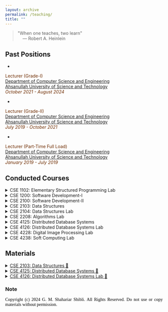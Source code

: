 ```yaml
---
layout: archive
permalink: /teaching/
title: ""
---
```


> <p>"When one teaches, two learn" <br> &nbsp;&nbsp;&nbsp; ― Robert A. Heinlein</p>
 
## Past Positions

<!-- Senior Lecturer -->
+ <span style="font-family:Trebuchet MS; color:black;">
<span style="color:#6E2C00">Lecturer (Grade-I)</span><br/>
[Department of Computer Science and Engineering](https://aust.edu/cse)<br/>
[Ahsanullah University of Science and Technology](https://aust.edu/)<br/>
<span style="color:#6E2C00"><em>October 2021 - August 2024</em></span>
</span>


<!-- Lecturer -->
+ <span style="font-family:Trebuchet MS; color:black;">
<span style="color:#6E2C00">Lecturer (Grade-II)</span><br/>
[Department of Computer Science and Engineering](https://aust.edu/cse)<br/>
[Ahsanullah University of Science and Technology](https://aust.edu/)<br/>
<span style="color:#6E2C00"><em>July 2019 - October 2021</em></span>
</span>

<!-- Part Time -->
+ <span style="font-family:Trebuchet MS; color:black;">
<span style="color:#6E2C00">Lecturer (Part-Time Full Load)</span><br/>
[Department of Computer Science and Engineering](https://aust.edu/cse)<br/>
[Ahsanullah University of Science and Technology](https://aust.edu/)<br/>
<span style="color:#6E2C00"><em>January 2019 - July 2019</em></span>
</span>

## Conducted Courses 
<details>
<summary>CSE 1102: Elementary Structured Programming Lab</summary>
<span style="color:green"><font size="3"><ins>Conducted in Fall 2021</ins></font></span><br>
<span style="text-align:justify; color:black; display:block;">
<font size="3">
<strong>Syllabus</strong>: Basic programming concepts and notations; Variables, Constants, Data types;
Input and Output Statements; Control Structures; Functions and Subroutines;
Processing Structured data: Arrays, Strings, Records, Pointers, Structures and
Linked lists.
</font>
</span><br>
</details>

<details>
<summary>CSE 1200: Software Development-I</summary>
<span style="color:green"><font size="3"><ins>Conducted in Fall 2018 | Spring 2021</ins></font></span><br>
<span style="text-align:justify; color:black; display:block;">
<font size="3">
<strong>Syllabus</strong>: Students will develop software in groups or individually using a structured
programming language with special emphasis on higher features like strings, files,
sound and graphics.
</font>
</span><br>
</details>

<details>
<summary>CSE 2100: Software Development-II</summary>
<span style="color:green"><font size="3"><ins>Conducted in Fall 2018</ins></font></span><br>
<span style="text-align:justify; color:black; display:block;">
<font size="3">
<strong>Syllabus</strong>: Students will develop software in groups or individually using an object
oriented programming language.
</font>
</span><br>
</details>

<details>
<summary>CSE 2103: Data Structures</summary>
<span style="color:green"><font size="3"><ins>Conducted in Spring 2022</ins></font></span><br>
<span style="text-align:justify; color:black; display:block;">
<font size="3">
<strong>Syllabus</strong>: Basic concepts: Data structure notation, search and efficiency; Elementary data
objects: Logical values, Integers and Packed words; Common data structures:
Arrays, Lists (Sublists and recursive lists, Circular lists and Orthogonal lists);
Stacks, Queues and Graphs (Binary Tree and Threaded Tree); Applications of
data structures: Sorting, Searching, Hashing; Solving Computational problems.
</font>
</span><br>
</details>

<details>
<summary>CSE 2104: Data Structures Lab</summary>
<span style="color:green"><font size="3"><ins>Conducted in Fall 2018 | Spring 2021 | Spring 2022</ins></font></span><br>
<span style="text-align:justify; color:black; display:block;">
<font size="3">
<strong>Syllabus</strong>: Laboratory works based on CSE 2103.
</font>
</span><br>
</details>

<details>
<summary>CSE 2208: Algorithms Lab</summary>
<span style="color:green"><font size="3"><ins>Conducted in Fall 2018 | Fall 2019 | Fall 2020</ins></font></span><br>
<span style="text-align:justify; color:black; display:block;">
<font size="3">
<strong>Syllabus</strong>: Laboratory works based on Algorithmic Complexity Analysis; Methods for the design of efficient algorithms:
Divide and Conquer, Greedy method, Dynamic programming, Backtracking,
Branch and Bound, Polynomial evaluation, Lower bound theory, Intractable
problems.
</font>
</span><br>
</details>

<details>
<summary>CSE 4125: Distributed Database Systems</summary>
<span style="color:green"><font size="3"><ins>Conducted in Spring 2019 | Fall 2019 | Spring 2020 | Fall 2020 | Spring 2021 | Fall 2021</ins></font></span><br>
<span style="text-align:justify; color:black; display:block;">
<font size="3">
<strong>Syllabus</strong>: Introduction: Overview of advanced methods and technologies for storage,
maintenance and access of large datasets with high dimensional data; Distributed
database systems: Distribution transparency, Data Fragmentation, Distributed
query processing and optimization, Transaction management, Concurrency
control, Data recovery and Replication, Data center management; Elements of
Data Warehousing: Multidimensional data models and data cubes, Granularity and
partitioning of data, Integration of large bodies of data, Knowledge discovery and
pattern recognition in big datasets; Implementation of client-server DBMS and
distributed systems; Security aspects for large database systems.
</font>
</span><br>
</details>

<details>
<summary>CSE 4126: Distributed Database Systems Lab</summary>
<span style="color:green"><font size="3"><ins>Conducted in Spring 2019 | Fall 2019 | Spring 2020 | Fall 2020 | Spring 2021 | Fall 2021</ins></font></span><br>
<span style="text-align:justify; color:black; display:block;">
<font size="3">
<strong>Syllabus</strong>: Laboratory works based on CSE 4125.
</font>
</span><br>
</details>

<details>
<summary>CSE 4228: Digital Image Processing Lab</summary>
<span style="color:green"><font size="3"><ins>Conducted in Spring 2019 | Fall 2019</ins></font></span><br>
<span style="text-align:justify; color:black; display:block;">
<font size="3">
<strong>Syllabus</strong>: Laboratory works based on Digital image representation and acquisition; Survey of modern techniques for
image analysis, processing and enhancement. Two dimensional system and
transform theory; Sampling, linear and non-linear filtering, feature extraction,
compression and coding, imaging systems.
</font>
</span><br>
</details>

<details>
<summary>CSE 4238: Soft Computing Lab</summary>
<span style="color:green"><font size="3"><ins>Conducted in Spring 2022</ins></font></span><br>
<span style="text-align:justify; color:black; display:block;">
<font size="3">
<strong>Syllabus</strong>: Laboratory works based on Aims and constituents of soft computing. Fuzzy sets and logic: Concepts and
properties of fuzzy sets; Mathematical & logical implications of fuzzy sets; Fuzzy
relations; Applications of fuzzy sets in information processing, decision making and
control systems. Artificial neural networks: Underlying ideas and concepts of
artificial neural networks; Feed-Forward, Recurrent and other types of artificial
neural networks. Probabilistic reasoning: Bayesian inference models and Bayesian
networks; Dempster – Shafer theory; Probabilistic decision support systems.
Genetic algorithms: Underlying principles and fundamental operators of genetic
algorithms; Searching based on genetic algorithms; Genetic algorithm based
optimization, learning and control. Introduction to various neuro-fuzzy-probabilistic-
genetic combined approaches to computing applications.
</font>
</span><br>
</details>


## Materials
<details>
	<summary><ins>CSE 2103: Data Structures 📂</ins></summary>
	<ul>
		<li> <a href="https://www.youtube.com/playlist?list=PLT6AzfnuOJTWqQqDnpJcWY4xarZxolZ3n"><font size="3">Few Lecture Videos</font></a></li>
	</ul>
</details> 

<details>
	<summary><ins>CSE 4125: Distributed Database Systems 📂</ins></summary>
	<ul>
		<li> Textbook: <font size="3">Distributed Databases Principles & Systems, Stefano Ceri & Guiseppe Pelagatti, Tata McGraw-Hill Edition 2008.</font></li>
		<li> <a href="https://shahariar-shibli.github.io/files/CSE4125/Slides/4125Slides.zip"><font size="3">Slides</font></a> </li>
		<li> <a href="https://www.youtube.com/playlist?list=PLT6AzfnuOJTVZFarglEnwa_OM28j3MSJu"><font size="3">Lecture Videos</font></a> </li>
		<li> <a href="https://shahariar-shibli.github.io/files/CSE4125/Quiz/4125Quiz.zip"><font size="3">Quiz Questions</font></a> </li>
		<li> <a href="https://shahariar-shibli.github.io/files/CSE4125/Final/4125Final.zip"><font size="3">Final Exam Questions</font></a> </li>
	</ul>
</details> 

<details>
	<summary><ins>CSE 4126: Distributed Database Systems Lab 📂</ins></summary>
	<ul>
		<li> <a href="https://shahariar-shibli.github.io/files/CSE4126/Slides/4126Slides.zip"><font size="3">Slides</font></a> </li>
		<li> <a href="https://www.youtube.com/playlist?list=PLT6AzfnuOJTXPNs16-zlqje8dELp1l4-O"><font size="3">Lecture Videos</font></a> </li>
		<li> <a href="https://shahariar-shibli.github.io/files/CSE4126/Codes/4126Codes.zip"><font size="3">Codes</font></a> </li>
		<li> <a href="https://shahariar-shibli.github.io/files/CSE4126/Assignments/4126Assignments.zip"><font size="3">Assignments</font></a> </li>
		<li> <a href="https://shahariar-shibli.github.io/files/CSE4126/Onlines/4126Onlines.zip"><font size="3">Onlines</font></a> </li>
		<li> <a href="https://shahariar-shibli.github.io/files/CSE4126/LabFinal/4126Final.zip"><font size="3">Lab Final Exam Questions</font></a> </li>
	</ul>
</details> 

### Note
<p style="text-align:justify;color:black; font-family:Georgia">
Copyright (c) 2024 G. M. Shahariar Shibli. All Rights Reserved. Do not use or copy materials without permission. 
</p>





